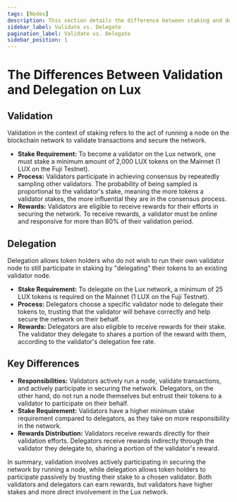 ```yaml
---
tags: [Nodes]
description: This section details the difference between staking and delegating on Lux.
sidebar_label: Validate vs. Delegate
pagination_label: Validate vs. Delegate
sidebar_position: 1
---
```


# The Differences Between Validation and Delegation on Lux

## Validation

Validation in the context of staking refers to the act of running a node on the 
blockchain network to validate transactions and secure the network.

- **Stake Requirement:** To become a validator on the Lux network,
one must stake a minimum amount of 2,000 LUX tokens on the Mainnet (1 LUX on the Fuji Testnet).
- **Process:** Validators participate in achieving consensus by repeatedly sampling other validators.
The probability of being sampled is proportional to the validator's stake, meaning the more tokens a
validator stakes, the more influential they are in the consensus process.
- **Rewards:** Validators are eligible to receive rewards for their efforts in securing the network.
To receive rewards, a validator must be online and responsive for more than 80% of their validation
period.

## Delegation

Delegation allows token holders who do not wish to run their own validator node to still participate
in staking by "delegating" their tokens to an existing validator node.

- **Stake Requirement:** To delegate on the Lux network, a minimum of 25 LUX tokens is
required on the Mainnet (1 LUX on the Fuji Testnet).
- **Process:** Delegators choose a specific validator node to delegate their tokens to, trusting 
that the validator will behave correctly and help secure the network on their behalf.
- **Rewards:** Delegators are also eligible to receive rewards for their stake. The validator they 
delegate to shares a portion of the reward with them, according to the validator's delegation fee rate.

## Key Differences

- **Responsibilities:** Validators actively run a node, validate transactions, and actively 
participate in securing the network. Delegators, on the other hand, do not run a node themselves 
but entrust their tokens to a validator to participate on their behalf.
- **Stake Requirement:** Validators have a higher minimum stake requirement compared to delegators, 
as they take on more responsibility in the network.
- **Rewards Distribution:** Validators receive rewards directly for their validation efforts. 
Delegators receive rewards indirectly through the validator they delegate to, sharing a portion of 
the validator's reward.

In summary, validation involves actively participating in securing the network by running a node, 
while delegation allows token holders to participate passively by trusting their stake to a chosen 
validator. Both validators and delegators can earn rewards, but validators have higher stakes and 
more direct involvement in the Lux network.

